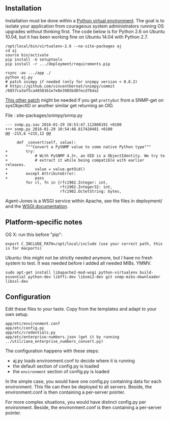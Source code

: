 Installation
------------

Installation must be done within a [Python virtual environment](http://www.virtualenv.org/). The goal is to isolate your application from courageous system administrators running OS upgrades without thinking first. The code below is for Python 2.6 on Ubuntu 10.04, but it has been working fine on Ubuntu 14.04 with Python 2.7.

    /opt/local/bin/virtualenv-2.6 --no-site-packages aj
    cd aj
    source bin/activate
    pip install -U setuptools
    pip install -r .../deployment/requirements.pip

    rsync -av .../app ./
    python aj.py
    # patch snimpy if needed (only for snimpy version < 0.8.2)
    # https://github.com/vincentbernat/snimpy/commit
    /6857ca3af5ca4858161e7e8e3985bd07ecd7b4a2

[This other patch](https://github.com/vincentbernat/snimpy/commit/d3a36082d417bb451e469f33938e1d0821b615ea) might be needed if you get `prettyOut` from a SNMP-get on sysObjectID or another similar get returning an OID.

File : site-packages/snimpy/snmp.py

    --- snmp.py.sav	2016-01-29 10:53:47.112808191 +0100
    +++ snmp.py	2016-01-29 10:54:48.817420481 +0100
    @@ -215,6 +215,12 @@

         def _convert(self, value):
             """Convert a PySNMP value to some native Python type"""
    +        try:
    +            # With PySNMP 4.3+, an OID is a ObjectIdentity. We try to
    +            # extract it while being compatible with earlier releases.
    +            value = value.getOid()
    +        except AttributeError:
    +            pass
             for cl, fn in {rfc1902.Integer: int,
                            rfc1902.Integer32: int,
                            rfc1902.OctetString: bytes,

Agent-Jones is a WSGI service within Apache, see the files in deployment/ and the [WSGI documentation](https://code.google.com/p/modwsgi/).


Platform-specific notes
-----------------------

OS X: run this before "pip":

    export C_INCLUDE_PATH=/opt/local/include (use your correct path, this is for macports)

Ubuntu: this might not be strictly needed anymore, but I have no fresh system to test. It was needed before I added all needed MIBs. YMMV.

    sudo apt-get install libapache2-mod-wsgi python-virtualenv build-essential python-dev libffi-dev libsmi2-dev git snmp-mibs-downloader libssl-dev



Configuration
-------------

Edit these files to your taste. Copy from the templates and adapt to your own setup.

	app/etc/environment.conf
    app/etc/config.py
    app/etc/credentials.py
    app/etc/enterprise-numbers.json (get it by running ../util/iana_enterprise_numbers_convert.py)

The configuration happens with these steps:

- aj.py loads environment.conf to decide where it is running
- the default section of config.py is loaded
- the `environment` section of config.py is loaded

In the simple case, you would have one config.py containing data for each environment. This file can then be deployed to all servers. Beside, the environment.conf is then containing a per-server pointer.

For more complex situations, you would have distinct config.py per environment. Beside, the environment.conf is then containing a per-server pointer.
